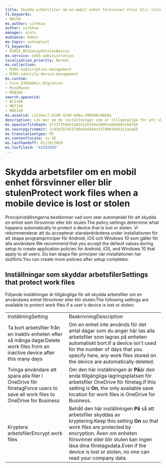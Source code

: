 ```yaml
---
title: Skydda arbetsfiler om en mobil enhet försvinner eller blir stulen
f1.keywords:
- NOCSH
ms.author: sirkkuw
author: sirkkuw
manager: scotv
audience: Admin
ms.topic: conceptual
f1_keywords:
- O365E_BCSSetup4StolenDevice
ms.service: o365-administration
localization_priority: Normal
ms.collection:
- M365-subscription-management
- M365-identity-device-management
ms.custom:
- Core_O365Admin_Migration
- MiniMaven
- MSB365
search.appverid:
- BCS160
- MET150
- MOE150
ms.assetid: c12164c7-6190-4294-b88a-590580c9869a
description: Läs mer om de inställningar som är tillgängliga för att skydda arbetsfilerna om en användares enhet försvinner eller blir stulen.
ms.openlocfilehash: 5f137354b51a0151e57e5e109b1ebbb043c68f60
ms.sourcegitcommit: 1c91b7b24537d0e54d484c3379043db53c1aea65
ms.translationtype: MT
ms.contentlocale: sv-SE
ms.lasthandoff: 01/29/2020
ms.locfileid: "41593565"
---
```

# <a name="protect-work-files-when-a-mobile-device-is-lost-or-stolen"></a><span data-ttu-id="b9517-103">Skydda arbetsfiler om en mobil enhet försvinner eller blir stulen</span><span class="sxs-lookup"><span data-stu-id="b9517-103">Protect work files when a mobile device is lost or stolen</span></span>

<span data-ttu-id="b9517-104">Principinställningarna bestämmer vad som sker automatiskt för att skydda en enhet som försvinner eller blir stulen.</span><span class="sxs-lookup"><span data-stu-id="b9517-104">The policy settings determine what happens automatically to protect a device that is lost or stolen.</span></span> <span data-ttu-id="b9517-105">Vi rekommenderar att du accepterar standardvärdena under installationen för att skapa programprinciper för Android, iOS och Windows 10 som gäller för alla användare.</span><span class="sxs-lookup"><span data-stu-id="b9517-105">We recommend that you accept the default values during setup to create application policies for Android, iOS, and Windows 10 that apply to all users.</span></span> <span data-ttu-id="b9517-106">Du kan skapa fler principer när installationen har slutförts.</span><span class="sxs-lookup"><span data-stu-id="b9517-106">You can create more policies after setup completes.</span></span>
  
## <a name="settings-that-protect-work-files"></a><span data-ttu-id="b9517-107">Inställningar som skyddar arbetsfiler</span><span class="sxs-lookup"><span data-stu-id="b9517-107">Settings that protect work files</span></span>

<span data-ttu-id="b9517-108">Följande inställningar är tillgängliga för att skydda arbetsfiler om en användares enhet försvinner eller blir stulen:</span><span class="sxs-lookup"><span data-stu-id="b9517-108">The following settings are available to protect work files if a user's device is lost or stolen:</span></span>
  
|||
|:-----|:-----|
|<span data-ttu-id="b9517-109">Inställning</span><span class="sxs-lookup"><span data-stu-id="b9517-109">Setting</span></span>  <br/> |<span data-ttu-id="b9517-110">Beskrivning</span><span class="sxs-lookup"><span data-stu-id="b9517-110">Description</span></span>  <br/> |
|<span data-ttu-id="b9517-111">Ta bort arbetsﬁler från en inaktiv enheten efter så många dagar</span><span class="sxs-lookup"><span data-stu-id="b9517-111">Delete work files from an inactive device after this many days</span></span>  <br/> |<span data-ttu-id="b9517-112">Om en enhet inte används för det antal dagar som du anger här tas alla arbetsfiler som lagras på enheten automatiskt bort.</span><span class="sxs-lookup"><span data-stu-id="b9517-112">If a device isn't used for the number of days that you specify here, any work files stored on the device are automatically deleted.</span></span>  <br/> |
|<span data-ttu-id="b9517-113">Tvinga användare att spara alla filer i OneDrive för företag</span><span class="sxs-lookup"><span data-stu-id="b9517-113">Force users to save all work files to OneDrive for Business</span></span>  <br/> |<span data-ttu-id="b9517-114">Om den här inställningen är **På**är den enda tillgängliga lagringsplatsen för arbetsfiler OneDrive för företag.</span><span class="sxs-lookup"><span data-stu-id="b9517-114">If this setting is **On**, the only available save location for work files is OneDrive for Business.</span></span>  <br/> |
|<span data-ttu-id="b9517-115">Kryptera arbetsfiler</span><span class="sxs-lookup"><span data-stu-id="b9517-115">Encrypt work files</span></span>  <br/> |<span data-ttu-id="b9517-116">Behåll den här inställningen **På** så att arbetsfiler skyddas av kryptering.</span><span class="sxs-lookup"><span data-stu-id="b9517-116">Keep this setting **On** so that work files are protected by encryption.</span></span> <span data-ttu-id="b9517-117">Även om enheten försvinner eller blir stulen kan ingen läsa dina företagsdata.</span><span class="sxs-lookup"><span data-stu-id="b9517-117">Even if the device is lost or stolen, no one can read your company data.</span></span>  <br/> |
   

